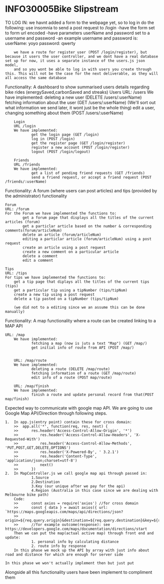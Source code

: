 # INFO30005Bike Slipstream 


TO LOG IN:
we havnt added a form to the webpage yet, so to log in do the following:
        use insomnia to send a post request to /login
                -have the form set to form url encoded
                -have parameters userName and password set to a username and password
                -an example username and password is:
                        userName: yoyo
                        password: qwerty
        
        we have a route for register user (POST /login/register), but because it users the user controller, and we dont have a real database set up for now, it uses a separate instance of the users.js json model, 
        and so you wont be able to log in with users you create through this. This will not be the case for the next deliverable, as they will all access the same database

Functionality: A dashboard to show summarised users details regarding bike rides (energySaved,carbonSaved and streaks)
        Users
        URL: /users
        We have implemented:
                deleting a new user (DELETE /users/:userName)
                fetching information about the user (GET /users/:userName) (We'll sort out what information we send later, it wont just be the whole thing)
                edit a user, changing something about them (POST /users/:userName)

        Login
        URL /login
        We have implemented:
                get the login page (GET /login)
                log in (POST /login)
                get the register page (GET /login/register)
                register a new account (POST /login/register)
                logout (POST /login/logout)

        Friends
        URL /friends
        We have implemented:
                get a list of pending friend requests (GET /friends)
                send a friend request, or accept a friend request (POST /friends/:userName)


        
        


Functionality: A forum (where users can post articles) and tips (provided by the administrator) functionality
    
    Forum
    URL: /forum
    For the Forum we have implemented the functions to:
            get a forum page that displays all the titles of the current articles (forum)
            get a particlar article based on the number & corresponding comments(forum/articleNum)
            delete an article (forum/articleNum)
            editing a particlar article (forum/articleNum) using a post request
            create an article using a post request 
            create a new comment on a particular article
            delete a comment
            edit a comment 

    Tips
    URL: /tips
    For tips we have implemented the functions to: 
        get a tip page that diplays all the titles of the current tips (tips)
        get a particular tip using a tipNumber (tips/tipNum)
        create a new tip using a post request 
        delete a tip pasted on a tipNumber (tips/tipNum)

        (we did not to a editing since we an assume this can be done manually)
    
    

Functionality: A map functionality where a route can be created linking to a MAP API

    URL: /map
        We have implemented:
                fetching a map (now is juts a text "Map") (GET /map/)
                get initial info of route from API (POST /map/)


        URL: /map/route
        We have implemented:
                deleting a route (DELETE /map/route)
                fetching information of a route (GET /map/route) 
                edit info of a route (POST map/route)
        
        URL: /map/finish
        We have implemented:
                finish a route and update personal record from that(POST map/finish)
Expected way to communicate with google map API. We are going to use Google Map API/Direction through following steps.

    1.	In app.js(entry point) contain these for cross domain: 
        >>	app.all('*', function(req, res, next) {
        >>	    res.header('Access-Control-Allow-Origin', '*')
        >>          res.header('Access-Control-Allow-Headers', 'X-Requested-With')
        >>          res.header('Access-Control-Allow-Methods', 'PUT,POST,GET,DELETE,OPTIONS')
        >>          res.header('X-Powered-By', ' 3.2.1')
        >>          res.header('Content-Type', 'application/json;charset=utf-8')
        >>          next()
        >>      })
    2.	In MapController.js we call google map api through passed in:
                1.Source
                2.Destination
                3.Key (our unique after we pay for the api)
                4.Region (Australia in this case since we are dealing with Melbourne bike path)
        Code:
        >>      const axios = require('axios') //for cross domain
        >>      const { data } = await axios({ url: `https://maps.googleapis.com/maps/api/directions/json?                                       
        >>          origin=${req.query.origin}&destination=${req.query.destination}&key=${req.query.key}&region=${req.query.region}`})
        >>      //for example outcome(response): see https://developers.google.com/maps/documentation/directions/start
        Then we can put the map(actual active map) through front end and update:
                1. personal info by calculating distance
                2. route info by response
        In this phase we mock up the API by array with just info about road and distance for which are enough for server side
        
    In this phase we won't actually implement then but just put

Alongside all this functionality users have been implement to compliment them
        
